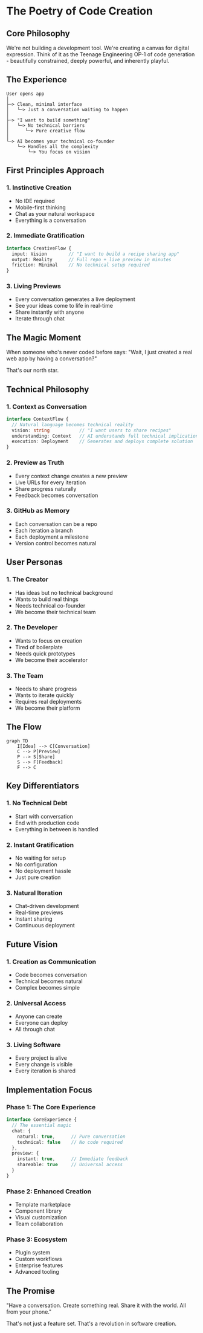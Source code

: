 # The Poetry of Code Creation

## Core Philosophy

We're not building a development tool. We're creating a canvas for digital expression. Think of it as the Teenage Engineering OP-1 of code generation - beautifully constrained, deeply powerful, and inherently playful.

## The Experience

```
User opens app
│
├─> Clean, minimal interface
│   └─> Just a conversation waiting to happen
│
├─> "I want to build something"
│   └─> No technical barriers
│      └─> Pure creative flow
│
└─> AI becomes your technical co-founder
    └─> Handles all the complexity
        └─> You focus on vision
```

## First Principles Approach

### 1. Instinctive Creation
- No IDE required
- Mobile-first thinking
- Chat as your natural workspace
- Everything is a conversation

### 2. Immediate Gratification
```typescript
interface CreativeFlow {
  input: Vision        // "I want to build a recipe sharing app"
  output: Reality      // Full repo + live preview in minutes
  friction: Minimal    // No technical setup required
}
```

### 3. Living Previews
- Every conversation generates a live deployment
- See your ideas come to life in real-time
- Share instantly with anyone
- Iterate through chat

## The Magic Moment

When someone who's never coded before says:
"Wait, I just created a real web app by having a conversation?"

That's our north star.

## Technical Philosophy

### 1. Context as Conversation
```typescript
interface ContextFlow {
  // Natural language becomes technical reality
  vision: string           // "I want users to share recipes"
  understanding: Context   // AI understands full technical implications
  execution: Deployment    // Generates and deploys complete solution
}
```

### 2. Preview as Truth
- Every context change creates a new preview
- Live URLs for every iteration
- Share progress naturally
- Feedback becomes conversation

### 3. GitHub as Memory
- Each conversation can be a repo
- Each iteration a branch
- Each deployment a milestone
- Version control becomes natural

## User Personas

### 1. The Creator
- Has ideas but no technical background
- Wants to build real things
- Needs technical co-founder
- We become their technical team

### 2. The Developer
- Wants to focus on creation
- Tired of boilerplate
- Needs quick prototypes
- We become their accelerator

### 3. The Team
- Needs to share progress
- Wants to iterate quickly
- Requires real deployments
- We become their platform

## The Flow

```mermaid
graph TD
    I[Idea] --> C[Conversation]
    C --> P[Preview]
    P --> S[Share]
    S --> F[Feedback]
    F --> C
```

## Key Differentiators

### 1. No Technical Debt
- Start with conversation
- End with production code
- Everything in between is handled

### 2. Instant Gratification
- No waiting for setup
- No configuration
- No deployment hassle
- Just pure creation

### 3. Natural Iteration
- Chat-driven development
- Real-time previews
- Instant sharing
- Continuous deployment

## Future Vision

### 1. Creation as Communication
- Code becomes conversation
- Technical becomes natural
- Complex becomes simple

### 2. Universal Access
- Anyone can create
- Everyone can deploy
- All through chat

### 3. Living Software
- Every project is alive
- Every change is visible
- Every iteration is shared

## Implementation Focus

### Phase 1: The Core Experience
```typescript
interface CoreExperience {
  // The essential magic
  chat: {
    natural: true,      // Pure conversation
    technical: false    // No code required
  },
  preview: {
    instant: true,      // Immediate feedback
    shareable: true     // Universal access
  }
}
```

### Phase 2: Enhanced Creation
- Template marketplace
- Component library
- Visual customization
- Team collaboration

### Phase 3: Ecosystem
- Plugin system
- Custom workflows
- Enterprise features
- Advanced tooling

## The Promise

"Have a conversation.
Create something real.
Share it with the world.
All from your phone."

That's not just a feature set.
That's a revolution in software creation. 